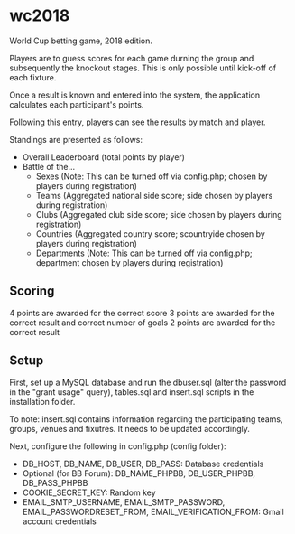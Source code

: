 # wc2018
World Cup betting game, 2018 edition.

Players are to guess scores for each game durning the group and subsequently the knockout stages.
This is only possible until kick-off of each fixture.

Once a result is known and entered into the system, the application calculates each participant's points.

Following this entry, players can see the results by match and player.

Standings are presented as follows:
* Overall Leaderboard (total points by player)
* Battle of the...
  * Sexes (Note: This can be turned off via config.php; chosen by players during registration)
  * Teams (Aggregated national side score; side chosen by players during registration)
  * Clubs (Aggregated club side score; side chosen by players during registration)
  * Countries (Aggregated country score; scountryide chosen by players during registration)
  * Departments (Note: This can be turned off via config.php; department chosen by players during registration)

## Scoring
4 points are awarded for the correct score
3 points are awarded for the correct result and correct number of goals
2 points are awarded for the correct result

## Setup
First, set up a MySQL database and run the dbuser.sql (alter the password in the "grant usage" query),
tables.sql and insert.sql scripts in the installation folder.

To note: insert.sql contains information regarding the participating teams, groups, venues and fixutres.
It needs to be updated accordingly.

Next, configure the following in config.php (config folder):
* DB_HOST, DB_NAME, DB_USER, DB_PASS: Database credentials
* Optional (for BB Forum): DB_NAME_PHPBB, DB_USER_PHPBB, DB_PASS_PHPBB
* COOKIE_SECRET_KEY: Random key
* EMAIL_SMTP_USERNAME, EMAIL_SMTP_PASSWORD, EMAIL_PASSWORDRESET_FROM, EMAIL_VERIFICATION_FROM: Gmail account credentials